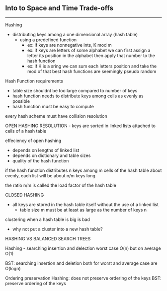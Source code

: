 Into to Space and Time Trade-offs
------
____

Hashing
- distributing keys among a one dimensional array (hash table)
    - using a predefined function
        - ex: if keys are nonnegative ints, K mod m
        - ex: if keys are letters of some alphabet we can first assign a letter its position in the alphabet then apply that number to the hash function
        - ex: if K is a sring we can sum each letters position and take the mod of that
best hash functions are seemingly pseudo random

Hash Function requirements
- table size shouldnt be too large compared to number of keys
- hash function needs to distribute keys among cells as evenly as possible 
- hash function must be easy to compute 

every hash scheme must have collision resolution

OPEN HASHING RESOLUTION 
    - keys are sorted in linked lists attached to cells of a hash table

effeciency of open hashing
- depends on lengths of linked list
- depends on dictionary and table sizes
- quality of the hash function

if the hash function distributes n keys among m cells of the hash table about evenly, each list will be about n/m keys long

the ratio n/m is called the load factor of the hash table

CLOSED HASHING
- all keys are stored in the hash table itself without the use of a linked list
     - table size m must be at least as large as the number of keys n

clustering when a hash table is big is bad
- why not put a cluster into a new hash table?

HASHING VS BALANCED SEARCH TREES

Hashing - searching insertion and delection worst case O(n) but on average O(1)

BST: searching insertion and deletion both for worst and average case are O(logn)

Ordering preservation
Hashing: does not preserve ordering of the keys
BST: preserve ordering of the keys

